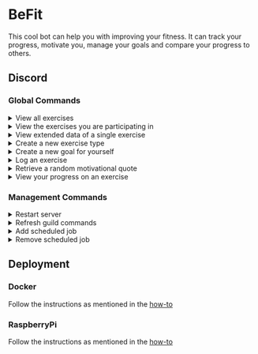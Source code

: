 # BeFit
This cool bot can help you with improving your fitness. It can track your progress, motivate you, manage your goals and compare your progress to others.

## Discord
### Global Commands
<details>
  <summary>View all exercises</summary>
  
  >Format: `/exercises view all` \
  >Example: \
  >![All exercises command response example](docs/examples/allExercisesCommandExample.png)
  
</details>

<details>
  <summary>View the exercises you are participating in</summary>
  
  >Format: `/exercises view my` \
  >Example: \
  >![My exercises command response example](docs/examples/myExercisesCommandExample.png)
  
</details>

<details>
  <summary>View extended data of a single exercise</summary>
  
  >Format: `/exercises view one {exercise-name}` \
  >Example: \
  >![One exercise command response example](docs/examples/oneExercisesCommandExample.png)

</details>

<details>
  <summary>Create a new exercise type</summary>
  
  >Format: `/exercises create {name} {measurement-type} {goal-direction}` \
  >Example: \
  >![Create exercise command response example](docs/examples/createExerciseCommandExample.png)

</details>

<details>
  <summary>Create a new goal for yourself</summary>
  
  >Format: `/goals add {exercise-name} {amount}` \
  >Example: \
  >![Create goal command response example](docs/examples/addGoalCommandExample.png)

</details>

<details>
  <summary>Log an exercise</summary>
  
  >Format: `/log {exercise-name} {amount}` \
  >Example: \
  >![Log command response example](docs/examples/logCommandExample.png)

</details>

<details>
  <summary>Retrieve a random motivational quote</summary>
  
  >Format: `/motivation` \
  >Example: \
  >![Motivation command response example](docs/examples/motivationCommandExample.png)

</details>

<details>
  <summary>View your progress on an exercise</summary>
  
  >Format: `/progress {exercise-name} ?{view-mode}` \
  >Example: \
  >![Progress command response example](docs/examples/progressCommandExample.png)

</details>

### Management Commands
<details>
  <summary>Restart server</summary>

  >Format: `/management restart`

</details>

<details>
  <summary>Refresh guild commands</summary>

  >Format: `/management refresh`

</details>

<details>
  <summary>Add scheduled job</summary>

  >Format: `/management jobs add {channel-id} {job-type} {cron-expression} ?{timezone-id}`

</details>

<details>
  <summary>Remove scheduled job</summary>

  >Format: `/management jobs remove {scheduled-job}`

</details>

## Deployment
### Docker
Follow the instructions as mentioned in the [how-to](docs/how-to-run-on-docker.md)

### RaspberryPi
Follow the instructions as mentioned in the [how-to](docs/how-to-run-on-raspberrypi-using-docker.md)
